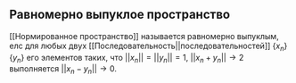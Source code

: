 ## Равномерно выпуклое пространство
[[Нормированное пространство]] называется равномерно выпуклым, елс для любых двух [[Последовательность||последовательностей]] $\{x_n\}\{y_n\}$ его элементов таких, что $||x_n|| = ||y_n|| = 1$, $||x_n + y_n|| \rightarrow 2$ выполняется $||x_n - y_n|| \rightarrow 0$.